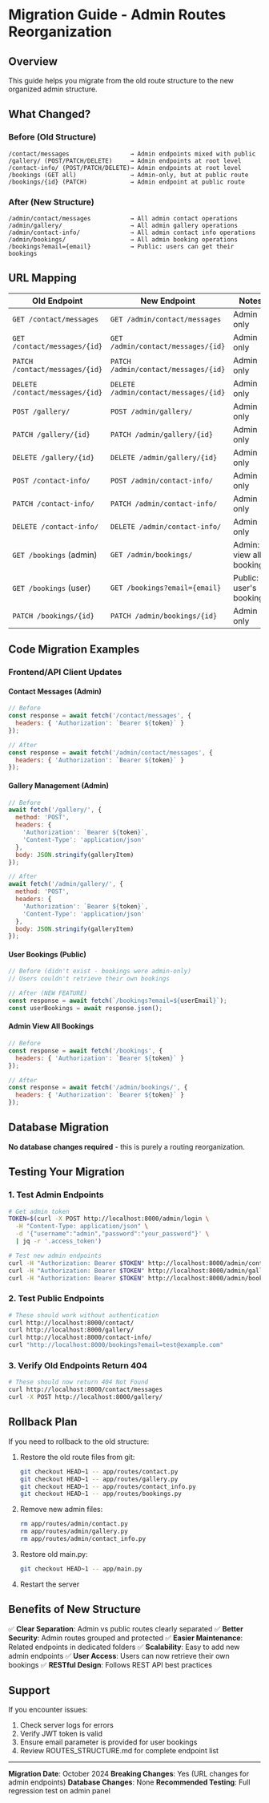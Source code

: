 # Migration Guide - Admin Routes Reorganization

## Overview
This guide helps you migrate from the old route structure to the new organized admin structure.

## What Changed?

### Before (Old Structure)
```
/contact/messages                 → Admin endpoints mixed with public
/gallery/ (POST/PATCH/DELETE)     → Admin endpoints at root level
/contact-info/ (POST/PATCH/DELETE)→ Admin endpoints at root level
/bookings (GET all)               → Admin-only, but at public route
/bookings/{id} (PATCH)            → Admin endpoint at public route
```

### After (New Structure)
```
/admin/contact/messages           → All admin contact operations
/admin/gallery/                   → All admin gallery operations
/admin/contact-info/              → All admin contact info operations
/admin/bookings/                  → All admin booking operations
/bookings?email={email}           → Public: users can get their bookings
```

## URL Mapping

| Old Endpoint | New Endpoint | Notes |
|--------------|--------------|-------|
| `GET /contact/messages` | `GET /admin/contact/messages` | Admin only |
| `GET /contact/messages/{id}` | `GET /admin/contact/messages/{id}` | Admin only |
| `PATCH /contact/messages/{id}` | `PATCH /admin/contact/messages/{id}` | Admin only |
| `DELETE /contact/messages/{id}` | `DELETE /admin/contact/messages/{id}` | Admin only |
| `POST /gallery/` | `POST /admin/gallery/` | Admin only |
| `PATCH /gallery/{id}` | `PATCH /admin/gallery/{id}` | Admin only |
| `DELETE /gallery/{id}` | `DELETE /admin/gallery/{id}` | Admin only |
| `POST /contact-info/` | `POST /admin/contact-info/` | Admin only |
| `PATCH /contact-info/` | `PATCH /admin/contact-info/` | Admin only |
| `DELETE /contact-info/` | `DELETE /admin/contact-info/` | Admin only |
| `GET /bookings` (admin) | `GET /admin/bookings/` | Admin: view all bookings |
| `GET /bookings` (user) | `GET /bookings?email={email}` | Public: user's bookings |
| `PATCH /bookings/{id}` | `PATCH /admin/bookings/{id}` | Admin only |

## Code Migration Examples

### Frontend/API Client Updates

#### Contact Messages (Admin)
```javascript
// Before
const response = await fetch('/contact/messages', {
  headers: { 'Authorization': `Bearer ${token}` }
});

// After
const response = await fetch('/admin/contact/messages', {
  headers: { 'Authorization': `Bearer ${token}` }
});
```

#### Gallery Management (Admin)
```javascript
// Before
await fetch('/gallery/', {
  method: 'POST',
  headers: {
    'Authorization': `Bearer ${token}`,
    'Content-Type': 'application/json'
  },
  body: JSON.stringify(galleryItem)
});

// After
await fetch('/admin/gallery/', {
  method: 'POST',
  headers: {
    'Authorization': `Bearer ${token}`,
    'Content-Type': 'application/json'
  },
  body: JSON.stringify(galleryItem)
});
```

#### User Bookings (Public)
```javascript
// Before (didn't exist - bookings were admin-only)
// Users couldn't retrieve their own bookings

// After (NEW FEATURE)
const response = await fetch(`/bookings?email=${userEmail}`);
const userBookings = await response.json();
```

#### Admin View All Bookings
```javascript
// Before
const response = await fetch('/bookings', {
  headers: { 'Authorization': `Bearer ${token}` }
});

// After
const response = await fetch('/admin/bookings/', {
  headers: { 'Authorization': `Bearer ${token}` }
});
```

## Database Migration
**No database changes required** - this is purely a routing reorganization.

## Testing Your Migration

### 1. Test Admin Endpoints
```bash
# Get admin token
TOKEN=$(curl -X POST http://localhost:8000/admin/login \
  -H "Content-Type: application/json" \
  -d '{"username":"admin","password":"your_password"}' \
  | jq -r '.access_token')

# Test new admin endpoints
curl -H "Authorization: Bearer $TOKEN" http://localhost:8000/admin/contact/messages
curl -H "Authorization: Bearer $TOKEN" http://localhost:8000/admin/gallery/
curl -H "Authorization: Bearer $TOKEN" http://localhost:8000/admin/bookings/
```

### 2. Test Public Endpoints
```bash
# These should work without authentication
curl http://localhost:8000/contact/
curl http://localhost:8000/gallery/
curl http://localhost:8000/contact-info/
curl "http://localhost:8000/bookings?email=test@example.com"
```

### 3. Verify Old Endpoints Return 404
```bash
# These should now return 404 Not Found
curl http://localhost:8000/contact/messages
curl -X POST http://localhost:8000/gallery/
```

## Rollback Plan

If you need to rollback to the old structure:

1. Restore the old route files from git:
   ```bash
   git checkout HEAD~1 -- app/routes/contact.py
   git checkout HEAD~1 -- app/routes/gallery.py
   git checkout HEAD~1 -- app/routes/contact_info.py
   git checkout HEAD~1 -- app/routes/bookings.py
   ```

2. Remove new admin files:
   ```bash
   rm app/routes/admin/contact.py
   rm app/routes/admin/gallery.py
   rm app/routes/admin/contact_info.py
   ```

3. Restore old main.py:
   ```bash
   git checkout HEAD~1 -- app/main.py
   ```

4. Restart the server

## Benefits of New Structure

✅ **Clear Separation**: Admin vs public routes clearly separated
✅ **Better Security**: Admin routes grouped and protected
✅ **Easier Maintenance**: Related endpoints in dedicated folders
✅ **Scalability**: Easy to add new admin endpoints
✅ **User Access**: Users can now retrieve their own bookings
✅ **RESTful Design**: Follows REST API best practices

## Support

If you encounter issues:
1. Check server logs for errors
2. Verify JWT token is valid
3. Ensure email parameter is provided for user bookings
4. Review ROUTES_STRUCTURE.md for complete endpoint list

---

**Migration Date**: October 2024
**Breaking Changes**: Yes (URL changes for admin endpoints)
**Database Changes**: None
**Recommended Testing**: Full regression test on admin panel
